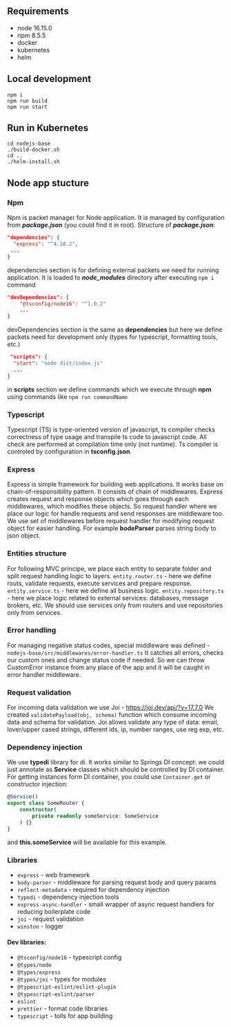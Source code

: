 ## Requirements

- node 16.15.0
- npm 8.5.5
- docker
- kubernetes
- helm

## Local development

```shell
npm i
npm run build
npm run start
```

## Run in Kubernetes

```shell
cd nodejs-base
./build-docker.sh
cd ..
./helm-install.sh
```

## Node app stucture

### Npm

Npm is packet manager for Node application. It is managed by configuration from ***package.json*** (you could find it in root).
Structure of ***package.json***:
```json
"dependencies": {
  "express": "^4.18.2",
 ...
}
```
dependencies section is for defining external packets we need for running application. It is loaded to ***node_modules*** directory after executing ```npm i``` command

```json
"devDependencies": {
    "@tsconfig/node16": "^1.0.2"
    ...
}
```
devDependencies section is the same as **dependencies** but here we define packets need for development only (types for typescript, formatting tools, etc.)

```json
 "scripts": {
  "start": "node dist/index.js"
  ...
}
```
in **scripts** section we define commands which we execute through **npm** using commands like ```npm run commandName```

### Typescript

Typescript (TS) is type-oriented version of javascript, ts compiler checks correctness of type usage and transpile ts code to javascript code.
All check are performed at compilation time only (not runtime). Ts compiler is controled by configuration in **tsconfig.json**.

### Express

Express is simple framework for building web applications. It works base on chain-of-responsibility pattern. 
It consists of chain of middlewares. Express creates request and response objects which goes through each middlewares, which modifies these objects. 
So request handler where we place our logic for handle requests and send responses are middleware too.
We use set of middlewares before request handler for modifying request object for easier handling. For example **bodeParser** parses string body to json object. 

### Entities structure

For following MVC principe, we place each entity to separate folder and split request handling logic to layers.
```entity.router.ts``` - here we define routs, validate requests, execute services and prepare response.
```entity.service.ts``` - here we define all business logic.
```entity.repository.ts``` - here we place logic related to external services: databases, message brokers, etc.
We should use services only from routers and use repositories only from services. 

### Error handling

For managing negative status codes, special middleware was defined - ```nodejs-base/src/middlewares/error-handler.ts```
It catches all errors, checks our custom ones and change status code if needed. So we can throw CustomError instance from any place of the app and it will be caught in error handler middleware.

### Request validation

For incoming data validation we use Joi - https://joi.dev/api/?v=17.7.0
We created ```validatePayload(obj, schema)``` function which consume incoming data and schema for validation.
Joi allows validate any type of data: email, lover/upper cased strings, different ids, ip, number ranges, use reg exp, etc.

### Dependency injection

We use **typedi** library for di. It works similar to Springs DI concept: we could just annotate as **Service** classes which should be controlled by DI container. For getting instances form DI container, you could use ```Container.get``` or constructor injection:

```typescript
@Service()
export class SomeRouter {
    constructor(
        private readonly someService: SomeService
    ) {}
}
```
and **this.someService** will be available for this example.

### Libraries

- ```express``` - web framework
- ```body-parser``` - middleware for parsing request body and query params
- ```reflect-metadata``` - required for dependency injection
- ```typedi``` - dependency injection tools
- ```express-async-handler``` - small wrapper of async request handlers for reducing boilerplate code
- ```joi``` - request validation
- ```winston``` - logger
#### Dev libraries:

- ```@tsconfig/node16``` - typescript config
- ```@types/node```
- ```@types/express``` 
- ```@types/joi``` - types for modules
- ```@typescript-eslint/eslint-plugin```
- ```@typescript-eslint/parser```
- ```eslint```
- ```prettier``` - format code libraries
- ```typescript``` - tolls for app building 
